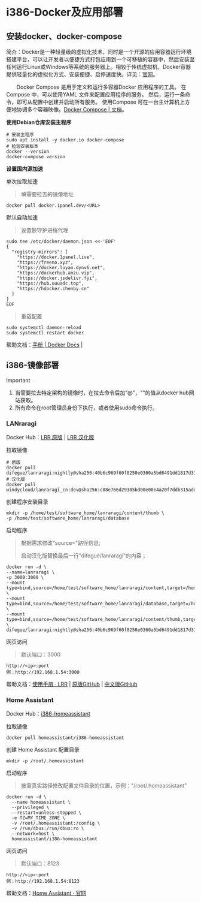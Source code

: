 # i386-Docker及应用部署

## 安装docker、docker-compose

简介：Docker是一种轻量级的虚拟化技术，同时是一个开源的应用容器运行环境搭建平台，可以让开发者以便捷方式打包应用到一个可移植的容器中，然后安装至任何运行Linux或Windows等系统的服务器上。相较于传统虚拟机，Docker容器提供轻量化的虚拟化方式、安装便捷、启停速度快。详见：[官网](https://www.docker.com/)。

&nbsp;&nbsp;&nbsp;&nbsp;&nbsp;&nbsp;&nbsp;Docker Compose 是用于定义和运行多容器Docker 应用程序的工具。 在Compose 中，可以使用YAML 文件来配置应用程序的服务。 然后，运行一条命令，即可从配置中创建并启动所有服务。 使用Compose 可在一台主计算机上方便地协调多个容器映像。[Docker Compose | 文档](https://docs.docker.com/compose/)。

**使用Debian仓库安装主程序**

```
# 安装主程序
sudo apt install -y docker.io docker-compose
# 检验安装版本
docker --version
docker-compose version
```

**设置国内源加速**

单次拉取加速

> <URL> 填需要拉去的镜像地址

```
docker pull docker.1panel.dev/<URL>
```

默认自动加速

> 设置额守护进程代理

```
sudo tee /etc/docker/daemon.json <<-'EOF'
{
  "registry-mirrors": [
    "https://docker.1panel.live",
    "https://freeno.xyz",
    "https://docker.luyao.dynv6.net",
    "https://dockerhub.anzu.vip",
    "https://docker.jsdelivr.fyi",
    "https://hub.uuuadc.top",
    "https://hdocker.chenby.cn"
  ]
}
EOF
```

> 重载配置

```
sudo systemctl daemon-reload
sudo systemctl restart docker
```

帮助文档：[手册 | Docker Docs](https://docs.docker.com/manuals/) | 

## i386-镜像部署

> [!IMPORTANT]
>
> 1. 当需要拉去特定架构的镜像时，在拉去命令后加"@<Index digest>"，"<Index digest>"的值从docker hub网站获取。
> 2. 所有命令在root管理员身份下执行，或者使用sudo命令执行。

### LANraragi

Docker Hub：[LRR 原版](https://hub.docker.com/r/difegue/lanraragi) | [LRR 汉化版](https://hub.docker.com/r/windycloud/lanraragi_cn/tags) 

拉取镜像

```
# 原版
docker pull difegue/lanraragi:nightly@sha256:40b6c969f60f0250e0360a5bd6491dd1817d31768c1f23c183ef1ba72a17d8de
# 汉化版
docker pull windycloud/lanraragi_cn:dev@sha256:c08e766d29305bd00e00e4a20f7ddb315adef2f173c223c10edb2c417d1b4c0f
```

创建程序安装目录

```
mkdir -p /home/test/software_home/lanraragi/content/thumb \
-p /home/test/software_home/lanraragi/database
```

启动程序

> 根据需求修改"source="路径信息;
>
> 启动汉化版替换最后一行"difegue/lanraragi"的内容；

```
docker run -d \
--name=lanraragi \
-p 3000:3000 \
--mount type=bind,source=/home/test/software_home/lanraragi/content,target=/home/koyomi/lanraragi/content \
--mount type=bind,source=/home/test/software_home/lanraragi/database,target=/home/koyomi/lanraragi/database \
--mount type=bind,source=/home/test/software_home/lanraragi/content/thumb,target=/home/koyomi/lanraragi/content/thumb \
difegue/lanraragi:nightly@sha256:40b6c969f60f0250e0360a5bd6491dd1817d31768c1f23c183ef1ba72a17d8de
```

网页访问

> 默认端口：3000

```
http://<ip>:port
例：http://192.168.1.54:3000
```

帮助文档：[使用手册 · LRR](https://sugoi.gitbook.io/lanraragi/installing-lanraragi/source) | [原版GitHub](https://github.com/Difegue/LANraragi  ) | [中文版GitHub](https://github.com/uparrows/LANraragi_cn) 

### Home Assistant

Docker Hub：[i386-homeassistant](https://hub.docker.com/r/homeassistant/i386-homeassistant/tags)

拉取镜像

```
docker pull homeassistant/i386-homeassistant
```

创建 Home Assistant 配置目录

```
mkdir -p /root/.homeassistant
```

启动程序

> 按需真实路径修改配置文件目录的位置，示例："/root/.homeassistant"

```
docker run -d \
  --name homeassistant \
  --privileged \
  --restart=unless-stopped \
  -e TZ=MY_TIME_ZONE \
  -v /root/.homeassistant:/config \
  -v /run/dbus:/run/dbus:ro \
  --network=host \
  homeassistant/i386-homeassistant
```

网页访问

> 默认端口：8123

```
http://<ip>:port
例：http://192.168.1.54:8123
```

帮助文档：[Home Assistant · 官网](https://www.home-assistant.io/installation/linux#install-home-assistant-core) 